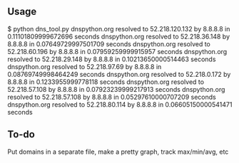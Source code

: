 ## Usage

$ python dns_tool.py 
dnspython.org resolved to 52.218.120.132 by 8.8.8.8 in 0.11101809999672696 seconds
dnspython.org resolved to 52.218.36.148 by 8.8.8.8 in 0.07649729997501709 seconds
dnspython.org resolved to 52.218.60.196 by 8.8.8.8 in 0.07959259999915957 seconds
dnspython.org resolved to 52.218.29.148 by 8.8.8.8 in 0.10213650000514463 seconds
dnspython.org resolved to 52.218.97.69 by 8.8.8.8 in 0.08769749998464249 seconds
dnspython.org resolved to 52.218.0.172 by 8.8.8.8 in 0.1233955999778118 seconds
dnspython.org resolved to 52.218.57.108 by 8.8.8.8 in 0.07923239999217913 seconds
dnspython.org resolved to 52.218.57.108 by 8.8.8.8 in 0.05297610000707209 seconds
dnspython.org resolved to 52.218.80.114 by 8.8.8.8 in 0.06605150000541471 seconds

## To-do

Put domains in a separate file, make a pretty graph, track max/min/avg, etc